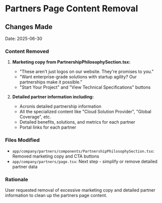 # Partners Page Content Removal

## Changes Made
Date: 2025-06-30

### Content Removed
1. **Marketing copy from PartnershipPhilosophySection.tsx:**
   - "These aren't just logos on our website. They're promises to you."
   - "Want enterprise-grade solutions with startup agility? Our partnerships make it possible."
   - "Start Your Project" and "View Technical Specifications" buttons

2. **Detailed partner information including:**
   - Acronis detailed partnership information
   - All the specialized content like "Cloud Solution Provider", "Global Coverage", etc.
   - Detailed benefits, solutions, and metrics for each partner
   - Portal links for each partner

### Files Modified
- `app/company/partners/components/PartnershipPhilosophySection.tsx`: Removed marketing copy and CTA buttons
- `app/company/partners/page.tsx`: Next step - simplify or remove detailed partner data

### Rationale
User requested removal of excessive marketing copy and detailed partner information to clean up the partners page content.